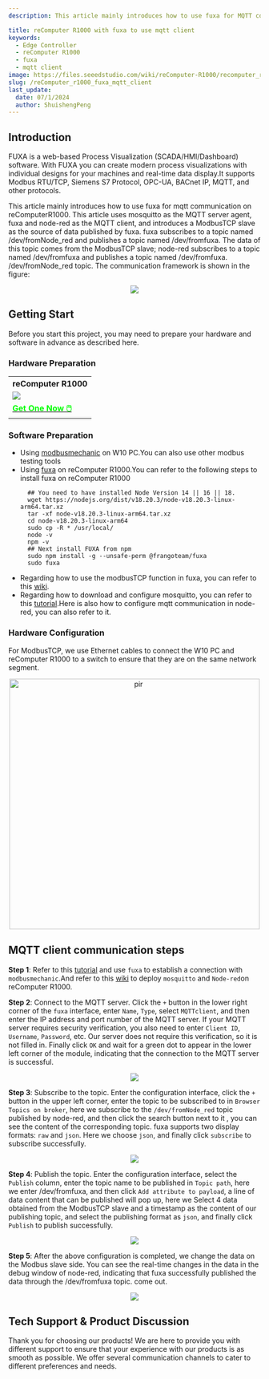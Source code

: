 ```yaml
---
description: This article mainly introduces how to use fuxa for MQTT communication.

title: reComputer R1000 with fuxa to use mqtt client
keywords:
  - Edge Controller
  - reComputer R1000
  - fuxa
  - mqtt client
image: https://files.seeedstudio.com/wiki/reComputer-R1000/recomputer_r_images/01.png
slug: /reComputer_r1000_fuxa_mqtt_client
last_update:
  date: 07/1/2024
  author: ShuishengPeng
---
```


## Introduction 
FUXA is a web-based Process Visualization (SCADA/HMI/Dashboard) software. With FUXA you can create modern process visualizations with individual designs for your machines and real-time data display.It supports Modbus RTU/TCP, Siemens S7 Protocol, OPC-UA, BACnet IP, MQTT, and other protocols. 

This article mainly introduces how to use fuxa for mqtt communication on reComputerR1000. This article uses mosquitto as the MQTT server agent, fuxa and node-red as the MQTT client, and introduces a ModbusTCP slave as the source of data published by fuxa. fuxa subscribes to a topic named /dev/fromNode_red and publishes a topic named /dev/fromfuxa. The data of this topic comes from the ModbusTCP slave; node-red subscribes to a topic named /dev/fromfuxa and publishes a topic named /dev/fromfuxa. /dev/fromNode_red topic. The communication framework is shown in the figure:
<center><img width={600} src="https://files.seeedstudio.com/wiki/reComputer-R1000/fuxa/mqtt_global.png" /></center>

## Getting Start

Before you start this project, you may need to prepare your hardware and software in advance as described here.

### Hardware Preparation

<div class="table-center">
	<table class="table-nobg">
    <tr class="table-trnobg">
      <th class="table-trnobg">reComputer R1000</th>
		</tr>
    <tr class="table-trnobg"></tr>
		<tr class="table-trnobg">
			<td class="table-trnobg"><div style={{textAlign:'center'}}><img src="https://files.seeedstudio.com/wiki/reComputer-R1000/recomputer_r_images/01.png" style={{width:300, height:'auto'}}/></div></td>
		</tr>
    <tr class="table-trnobg"></tr>
		<tr class="table-trnobg">
			<td class="table-trnobg"><div class="get_one_now_container" style={{textAlign: 'center'}}><a class="get_one_now_item" href="https://www.seeedstudio.com/reComputer-R1025-10-p-5895.html">
              <strong><span><font color={'FFFFFF'} size={"4"}> Get One Now 🖱️</font></span></strong>
          </a></div></td>
        </tr>
    </table>
    </div>

### Software Preparation
* Using [modbusmechanic](https://modbusmechanic.scifidryer.com/) on W10 PC.You can also use other modbus testing tools
* Using [fuxa](https://github.com/frangoteam/FUXA) on reComputer R1000.You can refer to the following steps to install fuxa on reComputer R1000
  ```shell
    ## You need to have installed Node Version 14 || 16 || 18.
    wget https://nodejs.org/dist/v18.20.3/node-v18.20.3-linux-arm64.tar.xz
    tar -xf node-v18.20.3-linux-arm64.tar.xz
    cd node-v18.20.3-linux-arm64
    sudo cp -R * /usr/local/
    node -v
    npm -v
    ## Next install FUXA from npm
    sudo npm install -g --unsafe-perm @frangoteam/fuxa
    sudo fuxa
  ```
* Regarding how to use the modbusTCP function in fuxa, you can refer to this [wiki](https://wiki.seeedstudio.com/reComputer_r1000_fuxa_modbus_rtu_and_tcp/).
* Regarding how to download and configure mosquitto, you can refer to this [tutorial](https://wiki.seeedstudio.com/Edge-Box-Node-Red-MQTT/).Here is also how to configure mqtt communication in node-red, you can also refer to it.

### Hardware Configuration

For ModbusTCP, we use Ethernet cables to connect the W10 PC and reComputer R1000 to a switch to ensure that they are on the same network segment.

<div align="center"><img src="https://files.seeedstudio.com/wiki/reComputer-R1000/fuxa/r1000_connection.png" alt="pir" width="500" height="auto" /></div>

## MQTT client communication steps

**Step 1**: Refer to this [tutorial](https://wiki.seeedstudio.com/reComputer_r1000_fuxa_modbus_rtu_and_tcp/) and use `fuxa` to establish a connection with `modbusmechanic`.And refer to this [wiki](https://wiki.seeedstudio.com/Edge-Box-Node-Red-MQTT/) to deploy `mosquitto` and `Node-red`on reComputer R1000.

**Step 2**: Connect to the MQTT server. Click the `+` button in the lower right corner of the `fuxa` interface, enter `Name`, `Type`, select `MQTTclient`, and then enter the IP address and port number of the MQTT server. If your MQTT server requires security verification, you also need to enter `Client ID`, `Username`, `Password`, etc. Our server does not require this verification, so it is not filled in. Finally click `OK` and wait for a green dot to appear in the lower left corner of the module, indicating that the connection to the MQTT server is successful.

<center><img width={600} src="https://files.seeedstudio.com/wiki/reComputer-R1000/fuxa/connect_mqtt_server.gif" /></center>

**Step 3**: Subscribe to the topic. Enter the configuration interface, click the `+` button in the upper left corner, enter the topic to be subscribed to in `Browser Topics on broker`, here we subscribe to the `/dev/fromNode_red` topic published by node-red, and then click the search button next to it , you can see the content of the corresponding topic. fuxa supports two display formats: `raw` and `json`. Here we choose `json`, and finally click `subscribe` to subscribe successfully.

<center><img width={600} src="https://files.seeedstudio.com/wiki/reComputer-R1000/fuxa/sub_topic.gif" /></center>

**Step 4**: Publish the topic. Enter the configuration interface, select the `Publish` column, enter the topic name to be published in `Topic path`, here we enter /dev/fromfuxa, and then click `Add attribute to payload`, a line of data content that can be published will pop up, here we Select 4 data obtained from the ModbusTCP slave and a timestamp as the content of our publishing topic, and select the publishing format as `json`, and finally click `Publish` to publish successfully.

<center><img width={600} src="https://files.seeedstudio.com/wiki/reComputer-R1000/fuxa/public_topic.gif" /></center>

**Step 5**: After the above configuration is completed, we change the data on the Modbus slave side. You can see the real-time changes in the data in the debug window of node-red, indicating that fuxa successfully published the data through the /dev/fromfuxa topic. come out.

<center><img width={600} src="https://files.seeedstudio.com/wiki/reComputer-R1000/fuxa/mqtt_show_data.gif" /></center>

## Tech Support & Product Discussion

Thank you for choosing our products! We are here to provide you with different support to ensure that your experience with our products is as smooth as possible. We offer several communication channels to cater to different preferences and needs.

<div class="button_tech_support_container">
<a href="https://forum.seeedstudio.com/" class="button_forum"></a> 
<a href="https://www.seeedstudio.com/contacts" class="button_email"></a>
</div>

<div class="button_tech_support_container">
<a href="https://discord.gg/eWkprNDMU7" class="button_discord"></a> 
<a href="https://github.com/Seeed-Studio/wiki-documents/discussions/69" class="button_discussion"></a>
</div>
